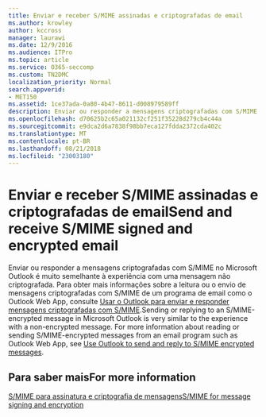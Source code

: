 ```yaml
---
title: Enviar e receber S/MIME assinadas e criptografadas de email
ms.author: krowley
author: kccross
manager: laurawi
ms.date: 12/9/2016
ms.audience: ITPro
ms.topic: article
ms.service: O365-seccomp
ms.custom: TN2DMC
localization_priority: Normal
search.appverid:
- MET150
ms.assetid: 1ce37ada-0a80-4b47-8611-d008979589ff
description: Enviar ou responder a mensagens criptografadas com S/MIME no Microsoft Outlook é muito semelhante à experiência com uma mensagem não criptografada.
ms.openlocfilehash: d70625b2c65a021132cf251f35228d279cb4c44a
ms.sourcegitcommit: e9dca2d6a7838f98bb7eca127fdda2372cda402c
ms.translationtype: MT
ms.contentlocale: pt-BR
ms.lasthandoff: 08/21/2018
ms.locfileid: "23003180"
---
```

# <a name="send-and-receive-smime-signed-and-encrypted-email"></a><span data-ttu-id="791d0-103">Enviar e receber S/MIME assinadas e criptografadas de email</span><span class="sxs-lookup"><span data-stu-id="791d0-103">Send and receive S/MIME signed and encrypted email</span></span>

<span data-ttu-id="791d0-p101">Enviar ou responder a mensagens criptografadas com S/MIME no Microsoft Outlook é muito semelhante à experiência com uma mensagem não criptografada. Para obter mais informações sobre a leitura ou o envio de mensagens criptografadas com S/MIME de um programa de email como o Outlook Web App, consulte [Usar o Outlook para enviar e responder mensagens criptografadas com S/MIME](https://go.microsoft.com/fwlink/p/?LinkId=392520).</span><span class="sxs-lookup"><span data-stu-id="791d0-p101">Sending or replying to an S/MIME-encrypted message in Microsoft Outlook is very similar to the experience with a non-encrypted message. For more information about reading or sending S/MIME-encrypted messages from an email program such as Outlook Web App, see [Use Outlook to send and reply to S/MIME encrypted messages](https://go.microsoft.com/fwlink/p/?LinkId=392520).</span></span>
  
## <a name="for-more-information"></a><span data-ttu-id="791d0-106">Para saber mais</span><span class="sxs-lookup"><span data-stu-id="791d0-106">For more information</span></span>

[<span data-ttu-id="791d0-107">S/MIME para assinatura e criptografia de mensagens</span><span class="sxs-lookup"><span data-stu-id="791d0-107">S/MIME for message signing and encryption</span></span>](s-mime-for-message-signing-and-encryption.md)
  

